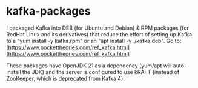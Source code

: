 # kafka-packages

I packaged Kafka into DEB (for Ubuntu and Debian) & RPM packages (for RedHat Linux and its derivatives) that reduce the effort of setting up Kafka to a "yum install -y kafka<version>.rpm" or an "apt install -y ./kafka<version>.deb". Go to:
[https://www.pockettheories.com/ref_kafka.html](https://www.pockettheories.com/ref_kafka.html)

These packages have OpenJDK 21 as a dependency (yum/apt will auto-install the JDK) and the server is configured to use kRAFT (instead of ZooKeeper, which is deprecated from Kafka 4).

